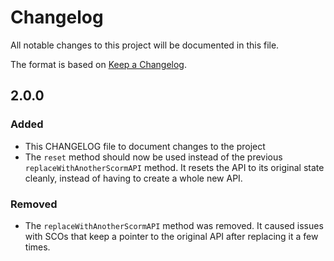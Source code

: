 # Changelog

All notable changes to this project will be documented in this file.

The format is based on [Keep a Changelog](https://keepachangelog.com/en/1.0.0/).

## 2.0.0

### Added

- This CHANGELOG file to document changes to the project
- The `reset` method should now be used instead of the previous
  `replaceWithAnotherScormAPI` method. It resets the API to its original state
  cleanly, instead of having to create a whole new API.

### Removed

- The `replaceWithAnotherScormAPI` method was removed. It caused issues with
  SCOs that keep a pointer to the original API after replacing it a few times.
